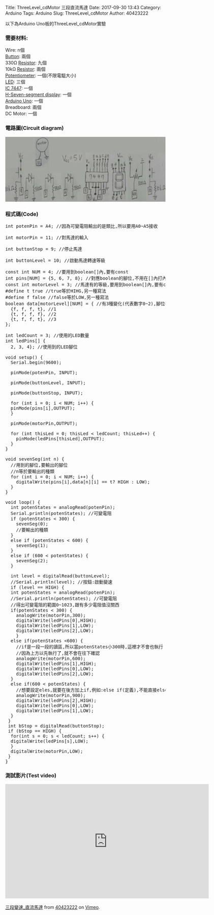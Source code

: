 Title: ThreeLevel_cdMotor 三段直流馬達
Date: 2017-09-30 13:43
Category: Arduino
Tags: Arduino
Slug: ThreeLevel_cdMotor
Author: 40423222

以下為Arduino Uno板的ThreeLevel_cdMotor實驗

<!-- PELICAN_END_SUMMARY -->

### 需要材料:
Wire: n個<br/>
<a href="https://40423222.github.io/2017springcd_hw/blog/Arduino-Button-part.html">Button</a>: 兩個<br/>
330Ω <a href="https://40423222.github.io/2017springcd_hw/blog/Arduino-Resistance.html">Resistor</a>: 九個<br/>
10kΩ <a href="https://40423222.github.io/2017springcd_hw/blog/Arduino-Resistance.html">Resistor</a>: 兩個<br/>
<a href="https://40423222.github.io/2017springcd_hw/blog/Potentiometer.html">Potentiometer</a>: 一個(不限電駔大小)<br/>
<a href="https://40423222.github.io/2017springcd_hw/blog/Arduino-LED.html">LED</a>: 三個<br/>
<a href="https://40423222.github.io/2017springcd_hw/blog/Arduino-IC 7447-part.html">IC 7447</a>: 一個<br/>
<a href="https://40423222.github.io/2017springcd_hw/blog/Arduino-H-Seven-segment display-part.html">H-Seven-segment display</a>: 一個<br/>
<a href="http://coopermaa2nd.blogspot.tw/2011/05/arduino.html">Arduino Uno</a>: 一個<br/>
Breadboard: 兩個<br/>
DC Motor: 一個

### 電路圖(Circuit diagram)

<img src="./../data/ThreeLevel_cdMotor/Circuit diagram.png" width="800" />

### 程式碼(Code)

<pre class="brush: python">
int potenPin = A4; //因為可變電阻輸出的是類比,所以要用A0~A5接收

int motorPin = 11; //對馬達的輸入

int buttonStop = 9; //停止馬達

int buttonLevel = 10; //啟動馬達轉速等級

const int NUM = 4; //要用到boolean[]內,要有const
int pins[NUM] = {5, 6, 7, 8}; //對應boolean的腳位,不用在[]內打內容???
const int motorLevel = 3; //馬達有的等級,要用到boolean[]內,要有const
#define t true //true等於HIHG,另一種寫法
#define f false //false等於LOW,另一種寫法
boolean data[motorLevel][NUM] = { //有3種變化(代表數字0~2),腳位有NUM個(4個輸出)
  {f, f, f, t}, //1
  {t, f, f, f}, //2
  {t, f, f, t}, //3
};

int ledCount = 3; //使用的LED數量
int ledPins[] {
  2, 3, 4}; //使用到的LED腳位

void setup() {
  Serial.begin(9600);

  pinMode(potenPin, INPUT);
  
  pinMode(buttonLevel, INPUT);

  pinMode(buttonStop, INPUT);
  
  for (int i = 0; i < NUM; i++) {
  pinMode(pins[i],OUTPUT);
  }

  pinMode(motorPin,OUTPUT);
  
  for (int thisLed = 0; thisLed < ledCount; thisLed++) {
    pinMode(ledPins[thisLed],OUTPUT);
  }
}

void sevenSeg(int n) {
  //用到的腳位,要輸出的腳位
  //n等於要輸出的種類
  for (int i = 0; i < NUM; i++) {
    digitalWrite(pins[i],data[n][i] == t? HIGH : LOW);
  }
}

void loop() {
  int potenStates = analogRead(potenPin);
  Serial.println(potenStates); //可變電阻
  if (potenStates < 300) {
    sevenSeg(0);
    //要輸出的種類
  }
  else if (potenStates < 600) {
    sevenSeg(1);
  }
  else if (600 < potenStates) {
    sevenSeg(2);
  }
  
  int level = digitalRead(buttonLevel);
  //Serial.println(level); //按鈕:啟動變速
  if (level == HIGH) {
  int potenStates = analogRead(potenPin);
  //Serial.println(potenStates); //可變電阻
  //得出可變電阻的範圍0~1023,跟有多少電阻值沒關西
  if(potenStates < 300) {
    analogWrite(motorPin,300);
    digitalWrite(ledPins[0],HIGH);
    digitalWrite(ledPins[1],LOW);
    digitalWrite(ledPins[2],LOW);
    }
  else if(potenStates <600) {
    //if是一段一段的讀區,所以當potenStates小300時,這裡才不會也執行
    //因為上方以先執行了,就不會在往下確認
    analogWrite(motorPin,600);
    digitalWrite(ledPins[1],HIGH);
    digitalWrite(ledPins[0],LOW);
    digitalWrite(ledPins[2],LOW);
  }
  else if(600 < potenStates) {
    //想要設定eles,就要在後方加上if,例如:else if(定義),不能直接else(定義)
    analogWrite(motorPin,900);
    digitalWrite(ledPins[2],HIGH);
    digitalWrite(ledPins[0],LOW);
    digitalWrite(ledPins[1],LOW);
  }
 }
 int bStop = digitalRead(buttonStop);
 if (bStop == HIGH) {
  for(int s = 0; s < ledCount; s++) {
  digitalWrite(ledPins[s],LOW);
  }
  digitalWrite(motorPin,LOW);
 }
}
</pre>

### 測試影片(Test video)

<iframe src="https://player.vimeo.com/video/215508472" width="640" height="360" frameborder="0" webkitallowfullscreen mozallowfullscreen allowfullscreen></iframe> <p><a href="https://vimeo.com/215508472">三段變速_直流馬達</a> from <a href="https://vimeo.com/user57795652">40423222</a> on <a href="https://vimeo.com">Vimeo</a>.</p>